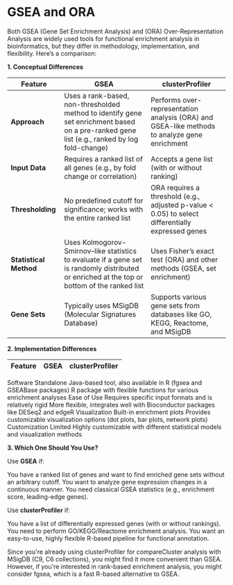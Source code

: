 # GSEA and ORA

Both GSEA (Gene Set Enrichment Analysis) and  (ORA) Over-Representation Analysis are widely used tools for functional enrichment analysis in bioinformatics, but they differ in methodology, implementation, and flexibility. 
Here’s a comparison:

**1. Conceptual Differences**
   
| Feature           | GSEA                                                                 | clusterProfiler                                                      |
|-------------------|----------------------------------------------------------------------|----------------------------------------------------------------------|
| **Approach**      | Uses a rank-based, non-thresholded method to identify gene set enrichment based on a pre-ranked gene list (e.g., ranked by log fold-change) | Performs over-representation analysis (ORA) and GSEA-like methods to analyze gene enrichment |
| **Input Data**    | Requires a ranked list of all genes (e.g., by fold change or correlation) | Accepts a gene list (with or without ranking)                        |
| **Thresholding**  | No predefined cutoff for significance; works with the entire ranked list | ORA requires a threshold (e.g., adjusted p-value < 0.05) to select differentially expressed genes |
| **Statistical Method** | Uses Kolmogorov-Smirnov–like statistics to evaluate if a gene set is randomly distributed or enriched at the top or bottom of the ranked list | Uses Fisher’s exact test (ORA) and other methods (GSEA, set enrichment) |
| **Gene Sets**     | Typically uses MSigDB (Molecular Signatures Database)                | Supports various gene sets from databases like GO, KEGG, Reactome, and MSigDB |


**2. Implementation Differences**
   
| Feature	      | GSEA	                                                                  | clusterProfiler                                                      |
|-----------------|--------------------------------------------------------------------------|----------------------------------------------------------------------|

Software	Standalone Java-based tool, also available in R (fgsea and GSEABase packages)	R package with flexible functions for various enrichment analyses
Ease of Use	Requires specific input formats and is relatively rigid	More flexible, integrates well with Bioconductor packages like DESeq2 and edgeR
Visualization	Built-in enrichment plots	Provides customizable visualization options (dot plots, bar plots, network plots)
Customization	Limited	Highly customizable with different statistical models and visualization methods

**3. Which One Should You Use?**
   
Use **GSEA** if:

You have a ranked list of genes and want to find enriched gene sets without an arbitrary cutoff.
You want to analyze gene expression changes in a continuous manner.
You need classical GSEA statistics (e.g., enrichment score, leading-edge genes).

Use **clusterProfiler** if:

You have a list of differentially expressed genes (with or without rankings).
You need to perform GO/KEGG/Reactome enrichment analysis.
You want an easy-to-use, highly flexible R-based pipeline for functional annotation.

Since you're already using clusterProfiler for compareCluster analysis with MSigDB (C9, C6 collections), you might find it more convenient than GSEA. However, if you're interested in rank-based enrichment analysis, you might consider fgsea, which is a fast R-based alternative to GSEA.
